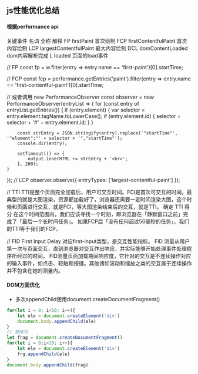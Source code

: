 ## js性能优化总结 ##

#### 根据performance api

关键事件
名词	全称	                  解释
FP	firstPaint	            首次绘制
FCP	firstContentfulPaint	  首次内容绘制
LCP	largestContentfulPaint	最大内容绘制
DCL	domContentLoaded	      dom内容解析完成
L	  loaded	                页面的load事件

// FP
const fp = w.filter(entry => entry.name == 'first-paint')[0].startTime;

// FCP
const fcp = performance.getEntries('paint').filter(entry => entry.name == 'first-contentful-paint')[0].startTime;

// 或者调用 new PerformanceObserver
const observer = new PerformanceObserver(entryList => {
    for (const entry of entryList.getEntries()) {
        if (entry.element) {
            var selector = entry.element.tagName.toLowerCase();
            if (entry.element.id) {
                selector = selector + '#' + entry.element.id;
            }
        }
        
        const strEntry = JSON.stringify(entry).replace('"startTime"', '"element":"' + selector + '","startTime"');
        console.dir(entry);
        
        setTimeout(() => {
            output.innerHTML += strEntry + '<br>';
        }, 200);
    }
});
// LCP
observer.observe({
  entryTypes: ['largest-contentful-paint']
});

// TTI
TTI是整个页面完全加载后，用户可交互时间。FCI是首次可交互的时间。最典型的就是大图渲染，资源都加载好了，浏览器还需要一定时间渲染大图，这个时候和页面进行交互，就是FCI，等大图渲染结束后的交互，就是TTI。
确定 TTI 得分
在这个时间范围内，我们应该寻找一个时刻，即浏览器在「静默窗口之前」完成了「最后一个长时间任务」。
如果FCP后「没有任何超过50毫秒的任务」，我们的TTI等于我们的FCP。


// FID First Input Delay 对应first-input类型，是交互性能指标。
FID 测量从用户第一次与页面交互，直到浏览器对交互作出响应，并实际能够开始处理事件处理程序所经过的时间。
FID测量页面加载期间响应度，它针对的交互是不连续操作对应的输入事件，如点击、轻触和按键。其他诸如滚动和缩放之类的交互属于连续操作并不包含在她的测量内。


#### DOM方面优化 
* 多次appendChild使用document.createDocumentFragment()
```javascript
for(let i = 0; i<10; i++){
	let ele = document.createElement('div')
	document.body.appendChild(ele)
}
// 替换为
let frag = document.createDocumentFragment()
for(let i = 0;i<10; i++){
	let ele = document.createElement('div')
	frg.appendChild(ele)
}
document.body.appendChild(frag)
```